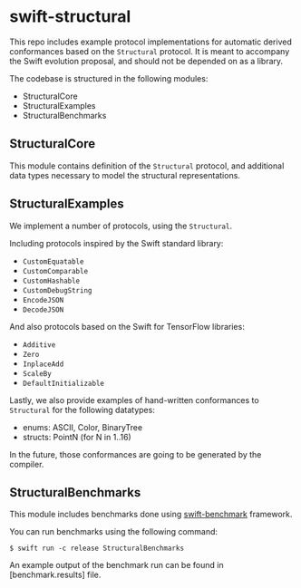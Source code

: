 # swift-structural 

This repo includes example protocol implementations for automatic derived
conformances based on the `Structural` protocol. It is meant to accompany the
Swift evolution proposal, and should not be depended on as a library. 

The codebase is structured in the following modules:

* StructuralCore
* StructuralExamples
* StructuralBenchmarks

## StructuralCore

This module contains definition of the `Structural` protocol, and additional
data types necessary to model the structural representations. 

## StructuralExamples 

We implement a number of protocols, using the `Structural`.

Including protocols inspired by the Swift standard library:

- `CustomEquatable`
- `CustomComparable`
- `CustomHashable`
- `CustomDebugString`
- `EncodeJSON`
- `DecodeJSON`

And also protocols based on the Swift for TensorFlow libraries:

- `Additive`
- `Zero`
- `InplaceAdd`
- `ScaleBy`
- `DefaultInitializable`

Lastly, we also provide examples of hand-written conformances to `Structural`
for the following datatypes:

* enums: ASCII, Color, BinaryTree
* structs: PointN (for N in 1..16)

In the future, those conformances are going to be generated by the compiler.

## StructuralBenchmarks

This module includes benchmarks done using
[swift-benchmark](https://github.com/google/swift-benchmark) framework. 

You can run benchmarks using the following command:

```
$ swift run -c release StructuralBenchmarks
```

An example output of the benchmark run can be found in [benchmark.results] file.
